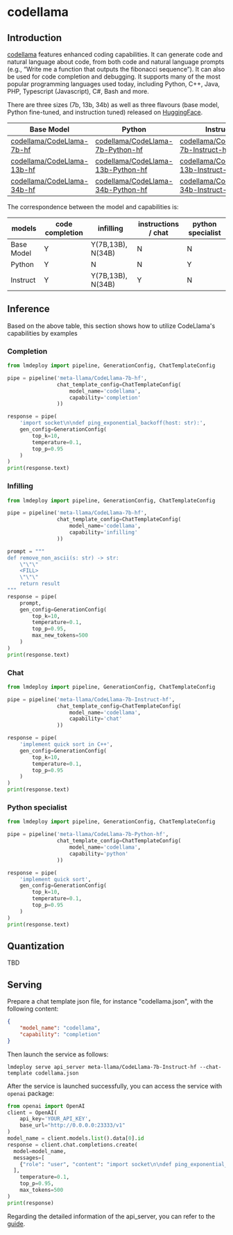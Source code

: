# codellama

## Introduction

[codellama](https://github.com/facebookresearch/codellama) features enhanced coding capabilities. It can generate code and natural language about code, from both code and natural language prompts (e.g., “Write me a function that outputs the fibonacci sequence”). It can also be used for code completion and debugging. It supports many of the most popular programming languages used today, including Python, C++, Java, PHP, Typescript (Javascript), C#, Bash and more.

There are three sizes (7b, 13b, 34b) as well as three flavours (base model, Python fine-tuned, and instruction tuned) released on [HuggingFace](https://huggingface.co/codellama).

| Base Model                                                                      | Python                                                                                        | Instruct                                                                                          |
| ------------------------------------------------------------------------------- | --------------------------------------------------------------------------------------------- | ------------------------------------------------------------------------------------------------- |
| [codellama/CodeLlama-7b-hf](https://huggingface.co/codellama/CodeLlama-7b-hf)   | [codellama/CodeLlama-7b-Python-hf](https://huggingface.co/codellama/CodeLlama-7b-Python-hf)   | [codellama/CodeLlama-7b-Instruct-hf](https://huggingface.co/codellama/CodeLlama-7b-Instruct-hf)   |
| [codellama/CodeLlama-13b-hf](https://huggingface.co/codellama/CodeLlama-13b-hf) | [codellama/CodeLlama-13b-Python-hf](https://huggingface.co/codellama/CodeLlama-13b-Python-hf) | [codellama/CodeLlama-13b-Instruct-hf](https://huggingface.co/codellama/CodeLlama-13b-Instruct-hf) |
| [codellama/CodeLlama-34b-hf](https://huggingface.co/codellama/CodeLlama-34b-hf) | [codellama/CodeLlama-34b-Python-hf](https://huggingface.co/codellama/CodeLlama-34b-Python-hf) | [codellama/CodeLlama-34b-Instruct-hf](https://huggingface.co/codellama/CodeLlama-34b-Instruct-hf) |

The correspondence between the model and capabilities is:

| models     | code completion | infilling         | instructions / chat | python specialist |
| ---------- | --------------- | ----------------- | ------------------- | ----------------- |
| Base Model | Y               | Y(7B,13B), N(34B) | N                   | N                 |
| Python     | Y               | N                 | N                   | Y                 |
| Instruct   | Y               | Y(7B,13B), N(34B) | Y                   | N                 |

## Inference

Based on the above table, this section shows how to utilize CodeLlama's capabilities by examples

### Completion

```python
from lmdeploy import pipeline, GenerationConfig, ChatTemplateConfig

pipe = pipeline('meta-llama/CodeLlama-7b-hf',
                chat_template_config=ChatTemplateConfig(
                    model_name='codellama',
                    capability='completion'
                ))

response = pipe(
    'import socket\n\ndef ping_exponential_backoff(host: str):',
    gen_config=GenerationConfig(
        top_k=10,
        temperature=0.1,
        top_p=0.95
    )
)
print(response.text)
```

### Infilling

```python
from lmdeploy import pipeline, GenerationConfig, ChatTemplateConfig

pipe = pipeline('meta-llama/CodeLlama-7b-hf',
                chat_template_config=ChatTemplateConfig(
                    model_name='codellama',
                    capability='infilling'
                ))

prompt = """
def remove_non_ascii(s: str) -> str:
    \"\"\"
    <FILL>
    \"\"\"
    return result
"""
response = pipe(
    prompt,
    gen_config=GenerationConfig(
        top_k=10,
        temperature=0.1,
        top_p=0.95,
        max_new_tokens=500
    )
)
print(response.text)
```

### Chat

```python
from lmdeploy import pipeline, GenerationConfig, ChatTemplateConfig

pipe = pipeline('meta-llama/CodeLlama-7b-Instruct-hf',
                chat_template_config=ChatTemplateConfig(
                    model_name='codellama',
                    capability='chat'
                ))

response = pipe(
    'implement quick sort in C++',
    gen_config=GenerationConfig(
        top_k=10,
        temperature=0.1,
        top_p=0.95
    )
)
print(response.text)
```

### Python specialist

```python
from lmdeploy import pipeline, GenerationConfig, ChatTemplateConfig

pipe = pipeline('meta-llama/CodeLlama-7b-Python-hf',
                chat_template_config=ChatTemplateConfig(
                    model_name='codellama',
                    capability='python'
                ))

response = pipe(
    'implement quick sort',
    gen_config=GenerationConfig(
        top_k=10,
        temperature=0.1,
        top_p=0.95
    )
)
print(response.text)
```

## Quantization

TBD

## Serving

Prepare a chat template json file, for instance "codellama.json", with the following content:

```json
{
    "model_name": "codellama",
    "capability": "completion"
}
```

Then launch the service as follows:

```shell
lmdeploy serve api_server meta-llama/CodeLlama-7b-Instruct-hf --chat-template codellama.json
```

After the service is launched successfully, you can access the service with `openai` package:

```python
from openai import OpenAI
client = OpenAI(
    api_key='YOUR_API_KEY',
    base_url="http://0.0.0.0:23333/v1"
)
model_name = client.models.list().data[0].id
response = client.chat.completions.create(
  model=model_name,
  messages=[
    {"role": "user", "content": "import socket\n\ndef ping_exponential_backoff(host: str):"},
  ],
    temperature=0.1,
    top_p=0.95,
    max_tokens=500
)
print(response)
```

Regarding the detailed information of the api_server, you can refer to the [guide](../llm/api_server.md).
